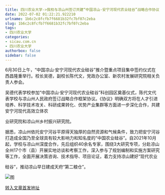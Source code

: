 ```yaml
---
title: 四川农业大学->我校与凉山州签订共建“中国凉山·安宁河现代农业硅谷”战略合作协议 | sicau.com.cn
date: 2022-07-02 01:22:21.922210
urlname: 1b6c2c8fcfb7f6681b32fc7bf07c2eba
slug: 1b6c2c8fcfb7f6681b32fc7bf07c2eba
tags: 
- 四川农业大学
categories:
- sicau.com.cn
- 四川农业大学
authorbox: false
sidebar: false
---
```

6月30日上午，“中国凉山·安宁河现代农业硅谷”推介暨重点项目集中签约仪式在西昌隆重举行。校长吴德，副校长陈代文，党政办公室、新农村发展研究院相关负责人参会。

吴德代表学校参加“中国凉山·安宁河现代农业硅谷”科创园区奠基仪式，陈代文代表学校与凉山州人民政府签订战略合作框架协议。《协议》明确双方将在人才引进培养、科学技术攻关、科研成果转化、优势产业集群等方面进一步深化合作，共建安宁河现代高效立体农
<!--more-->
业研究院和凉山州乡村振兴研究院。

据悉，凉山州依托安宁河谷平原得天独厚的自然资源和气候条件，致力把安宁河谷打造成全国乃至全球具有较大影响力和知名度的“中国农业硅谷”。自2021年10月起，学校与凉山州深度合作，先后组织40余名专家，围绕3大研究专项，分赴凉山全州17个市（县）开展实地访谈和考察工作，深入参与了规划编制和实施方案研究等工作，全面开展决策咨询、技术指导、项目论证，着力支持凉山建好“现代农业

硅谷”，推动凉山早日建成天府“第二粮仓”。

![图](https://news.sicau.edu.cn/__local/2/EA/A9/F2BB72DDCD862757AC3DA8B1BCE_66F34095_4F66B.jpg)

[转入文章首发地址](https://news.sicau.edu.cn/info/1135/68664.htm)
